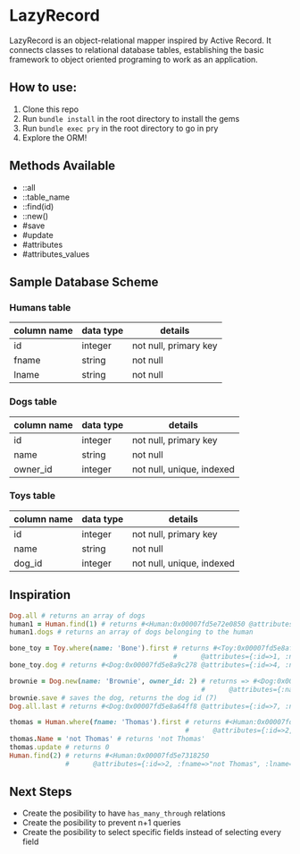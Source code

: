 # LazyRecord

LazyRecord is an object-relational mapper inspired by Active Record. It connects classes to relational database tables, establishing the basic framework to object oriented programing to work as an application.

## How to use:

1. Clone this repo
2. Run `bundle install` in the root directory to install the gems
3. Run `bundle exec pry` in the root directory to go in pry
4. Explore the ORM!

## Methods Available

* ::all
* ::table_name
* ::find(id)
* ::new()
* #save
* #update
* #attributes
* #attributes_values

## Sample Database Scheme

### Humans table

|column name   |data type   |details   |
|-----|-----|-----|
|id   |integer   |not null, primary key   |
|fname   |string    |not null   |
|lname   |string    |not null   |

### Dogs table

|column name   |data type   |details   |
|-----|-----|-----|
|id   |integer   |not null, primary key   |
|name   |string    |not null   |
|owner_id   |integer   |not null, unique, indexed   |

### Toys table

|column name   |data type   |details   |
|-----|-----|-----|
|id   |integer   |not null, primary key   |
|name   |string    |not null   |
|dog_id   |integer   |not null, unique, indexed   |

## Inspiration

```ruby
Dog.all # returns an array of dogs
human1 = Human.find(1) # returns #<Human:0x00007fd5e72e0850 @attributes={:id=>1, :fname=>"Lily", :lname=>"Andrews"}>
human1.dogs # returns an array of dogs belonging to the human

bone_toy = Toy.where(name: 'Bone').first # returns #<Toy:0x00007fd5e8af99a0 
                                         #      @attributes={:id=>1, :name=>"Bone", :dog_id=>4}>
bone_toy.dog # returns #<Dog:0x00007fd5e8a9c278 @attributes={:id=>4, :name=>"Charlie", :owner_id=>3}>

brownie = Dog.new(name: 'Brownie', owner_id: 2) # returns => #<Dog:0x00007fd5e7839ae0 
                                                #      @attributes={:name=>"Brownie", :owner_id=>2}>
brownie.save # saves the dog, returns the dog id (7)
Dog.all.last # returns #<Dog:0x00007fd5e8a64ff8 @attributes={:id=>7, :name=>"Brownie", :owner_id=>2}>

thomas = Human.where(fname: 'Thomas').first # returns #<Human:0x00007fd5e7318250 
                                            #      @attributes={:id=>2, :fname=>"Thomas", :lname=>"Smith"}>
thomas.Name = 'not Thomas' # returns 'not Thomas'
thomas.update # returns 0
Human.find(2) # returns #<Human:0x00007fd5e7318250 
              #      @attributes={:id=>2, :fname=>"not Thomas", :lname=>"Smith"}>
```

## Next Steps

* Create the posibility to have `has_many_through` relations
* Create the posibility to prevent n+1 queries
* Create the posibility to select specific fields instead of selecting every field
